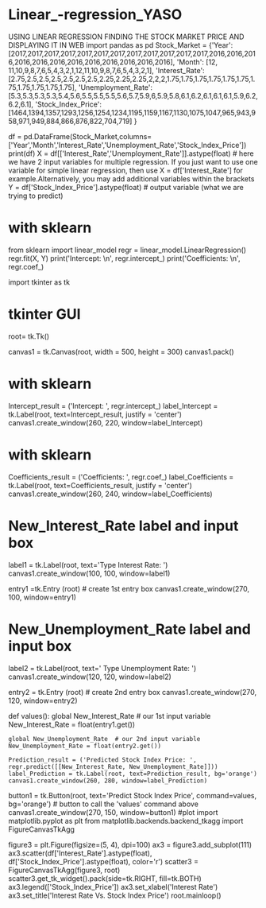 # Linear_-regression_YASO
USING LINEAR REGRESSION FINDING THE STOCK MARKET PRICE AND DISPLAYING IT IN WEB
import pandas as pd
Stock_Market = {'Year': [2017,2017,2017,2017,2017,2017,2017,2017,2017,2017,2017,2017,2016,2016,2016,2016,2016,2016,2016,2016,2016,2016,2016,2016],
                'Month': [12, 11,10,9,8,7,6,5,4,3,2,1,12,11,10,9,8,7,6,5,4,3,2,1],
                'Interest_Rate': [2.75,2.5,2.5,2.5,2.5,2.5,2.5,2.25,2.25,2.25,2,2,2,1.75,1.75,1.75,1.75,1.75,1.75,1.75,1.75,1.75,1.75,1.75],
                'Unemployment_Rate': [5.3,5.3,5.3,5.3,5.4,5.6,5.5,5.5,5.5,5.6,5.7,5.9,6,5.9,5.8,6.1,6.2,6.1,6.1,6.1,5.9,6.2,6.2,6.1],
                'Stock_Index_Price': [1464,1394,1357,1293,1256,1254,1234,1195,1159,1167,1130,1075,1047,965,943,958,971,949,884,866,876,822,704,719]
                }

df = pd.DataFrame(Stock_Market,columns=['Year','Month','Interest_Rate','Unemployment_Rate','Stock_Index_Price'])
print(df)
X = df[['Interest_Rate','Unemployment_Rate']].astype(float) # here we have 2 input variables for multiple regression. If you just want to use one variable for simple linear regression, then use X = df['Interest_Rate'] for example.Alternatively, you may add additional variables within the brackets
Y = df['Stock_Index_Price'].astype(float) # output variable (what we are trying to predict)
# with sklearn
from sklearn import linear_model
regr = linear_model.LinearRegression()
regr.fit(X, Y)
print('Intercept: \n', regr.intercept_)
print('Coefficients: \n', regr.coef_)

import tkinter as tk
# tkinter GUI
root= tk.Tk()

canvas1 = tk.Canvas(root, width = 500, height = 300)
canvas1.pack()

# with sklearn
Intercept_result = ('Intercept: ', regr.intercept_)
label_Intercept = tk.Label(root, text=Intercept_result, justify = 'center')
canvas1.create_window(260, 220, window=label_Intercept)

# with sklearn
Coefficients_result  = ('Coefficients: ', regr.coef_)
label_Coefficients = tk.Label(root, text=Coefficients_result, justify = 'center')
canvas1.create_window(260, 240, window=label_Coefficients)

# New_Interest_Rate label and input box
label1 = tk.Label(root, text='Type Interest Rate: ')
canvas1.create_window(100, 100, window=label1)

entry1 =tk.Entry (root) # create 1st entry box
canvas1.create_window(270, 100, window=entry1)

# New_Unemployment_Rate label and input box
label2 = tk.Label(root, text=' Type Unemployment Rate: ')
canvas1.create_window(120, 120, window=label2)

entry2 = tk.Entry (root) # create 2nd entry box
canvas1.create_window(270, 120, window=entry2)


def values():
    global New_Interest_Rate  # our 1st input variable
    New_Interest_Rate = float(entry1.get())

    global New_Unemployment_Rate  # our 2nd input variable
    New_Unemployment_Rate = float(entry2.get())

    Prediction_result = ('Predicted Stock Index Price: ', regr.predict([[New_Interest_Rate, New_Unemployment_Rate]]))
    label_Prediction = tk.Label(root, text=Prediction_result, bg='orange')
    canvas1.create_window(260, 280, window=label_Prediction)


button1 = tk.Button(root, text='Predict Stock Index Price', command=values,
                    bg='orange')  # button to call the 'values' command above
canvas1.create_window(270, 150, window=button1)
#plot
import matplotlib.pyplot as plt
from matplotlib.backends.backend_tkagg import FigureCanvasTkAgg

figure3 = plt.Figure(figsize=(5, 4), dpi=100)
ax3 = figure3.add_subplot(111)
ax3.scatter(df['Interest_Rate'].astype(float), df['Stock_Index_Price'].astype(float), color='r')
scatter3 = FigureCanvasTkAgg(figure3, root)
scatter3.get_tk_widget().pack(side=tk.RIGHT, fill=tk.BOTH)
ax3.legend(['Stock_Index_Price'])
ax3.set_xlabel('Interest Rate')
ax3.set_title('Interest Rate Vs. Stock Index Price')
root.mainloop()
